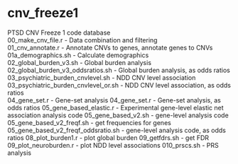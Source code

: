 # cnv_freeze1
PTSD CNV Freeze 1 code database  
00_make_cnv_file.r - Data combination and filtering  
01_cnv_annotate.r - Annotate CNVs to genes, annotate genes to CNVs  
01a_demographics.sh - Calculate demographics  
02_global_burden_v3.sh - Global burden analysis  
02_global_burden_v3_oddsratios.sh - Global burden analysis, as odds ratios  
03_psychiatric_burden_cnvlevel.sh - NDD CNV level association  
03_psychiatric_burden_cnvlevel_or.sh - NDD CNV level association, as odds ratios  
04_gene_set.r - Gene-set analysis
04_gene_set.r - Gene-set analysis, as odds ratios
05_gene_based_elastic.r - Experimental gene-level elastic net association analysis code
05_gene_based_v2.sh - gene-level analysis code
05_gene_based_v2_freqf.sh - get frequencies for genes
05_gene_based_v2_freqf_oddsratio.sh - gene-level analysis code, as odds ratios
08_plot_burden1.r - plot global burden
09_getfdrs.sh - get FDR
09_plot_neuroburden.r - plot NDD level associations
010_prscs.sh - PRS analysis
